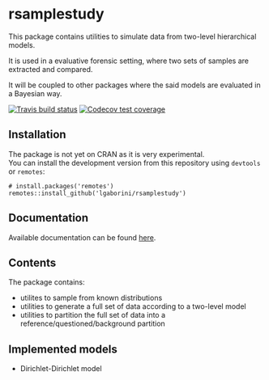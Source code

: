 # rsamplestudy

This package contains utilities to simulate data from two-level hierarchical models.

It is used in a evaluative forensic setting, where two sets of samples are extracted and compared.

It will be coupled to other packages where the said models are evaluated in a Bayesian way.

[![Travis build status](https://travis-ci.org/lgaborini/rsamplestudy.svg?branch=master)](https://travis-ci.org/lgaborini/rsamplestudy)
[![Codecov test coverage](https://codecov.io/gh/lgaborini/rsamplestudy/branch/master/graph/badge.svg)](https://codecov.io/gh/lgaborini/rsamplestudy?branch=master)

## Installation

The package is not yet on CRAN as it is very experimental.   
You can install the development version from this repository using `devtools` or `remotes`:

```
# install.packages('remotes')
remotes::install_github('lgaborini/rsamplestudy')
```

## Documentation

Available documentation can be found [here](https://lgaborini.github.io/rsamplestudy/).

## Contents

The package contains:

- utilites to sample from known distributions
- utilities to generate a full set of data according to a two-level model
- utilities to partition the full set of data into a reference/questioned/background partition

## Implemented models

- Dirichlet-Dirichlet model
